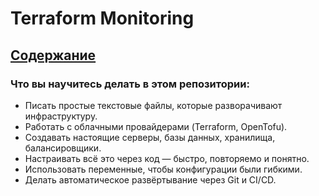 # Terraform Monitoring

## [Содержание](https://github.com/lamjob1993/terraform-monitoring/blob/main/terraform/README.md)

### Что вы научитесь делать в этом репозитории:

- Писать простые текстовые файлы, которые разворачивают инфраструктуру.
- Работать с облачными провайдерами (Terraform, OpenTofu).
- Создавать настоящие серверы, базы данных, хранилища, балансировщики.
- Настраивать всё это через код — быстро, повторяемо и понятно.
- Использовать переменные, чтобы конфигурации были гибкими.
- Делать автоматическое развёртывание через Git и CI/CD.
